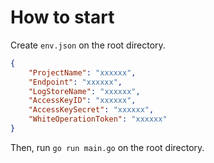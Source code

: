 # How to start

Create `env.json` on the root directory.

```json
{
    "ProjectName": "xxxxxx",
    "Endpoint": "xxxxxx",
    "LogStoreName": "xxxxxx",
    "AccessKeyID": "xxxxxx",
    "AccessKeySecret": "xxxxxx",
    "WhiteOperationToken": "xxxxxx"
}
```

Then, run `go run main.go` on the root directory.
